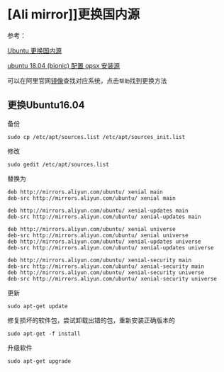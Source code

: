 
# [Ali mirror]]更换国内源

参考：

[Ubuntu 更换国内源](https://blog.csdn.net/qq_35451572/article/details/79516563)

[ubuntu 18.04 (bionic) 配置 opsx 安装源](https://opsx.alibaba.com/guide?lang=zh-CN&document=69a2341e-801e-11e8-8b5a-00163e04cdbb)

可以在阿里官网[镜像](https://developer.aliyun.com/mirror)查找对应系统，点击`帮助`找到更换方法

## 更换Ubuntu16.04

备份

    sudo cp /etc/apt/sources.list /etc/apt/sources_init.list

修改

    sudo gedit /etc/apt/sources.list

替换为

    deb http://mirrors.aliyun.com/ubuntu/ xenial main
    deb-src http://mirrors.aliyun.com/ubuntu/ xenial main

    deb http://mirrors.aliyun.com/ubuntu/ xenial-updates main
    deb-src http://mirrors.aliyun.com/ubuntu/ xenial-updates main

    deb http://mirrors.aliyun.com/ubuntu/ xenial universe
    deb-src http://mirrors.aliyun.com/ubuntu/ xenial universe
    deb http://mirrors.aliyun.com/ubuntu/ xenial-updates universe
    deb-src http://mirrors.aliyun.com/ubuntu/ xenial-updates universe

    deb http://mirrors.aliyun.com/ubuntu/ xenial-security main
    deb-src http://mirrors.aliyun.com/ubuntu/ xenial-security main
    deb http://mirrors.aliyun.com/ubuntu/ xenial-security universe
    deb-src http://mirrors.aliyun.com/ubuntu/ xenial-security universe

更新

    sudo apt-get update

修复损坏的软件包，尝试卸载出错的包，重新安装正确版本的

    sudo apt-get -f install

升级软件

    sudo apt-get upgrade